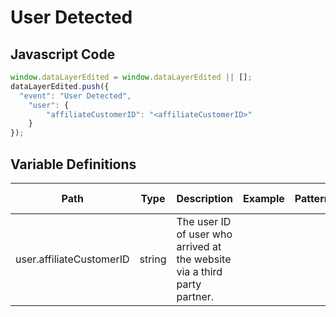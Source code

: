 # User Detected

### 

## Javascript Code
```js
window.dataLayerEdited = window.dataLayerEdited || [];
dataLayerEdited.push({
  "event": "User Detected",
    "user": {
        "affiliateCustomerID": "<affiliateCustomerID>"
    }
});
```

## Variable Definitions

|Path|Type|Description|Example|Pattern|Min Length|Max Length|Minimum|Maximum|Multiple Of|
| --- | --- | --- | --- | --- | --- | --- | --- | --- | --- |
|user.affiliateCustomerID|string|The user ID of user who arrived at the website via a third party partner.||||||||




